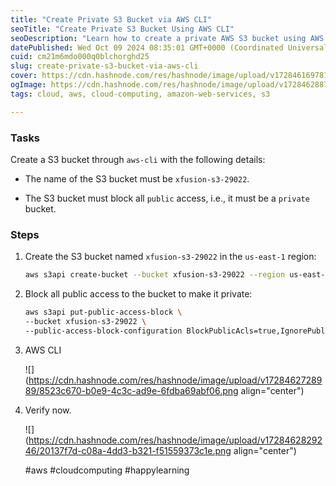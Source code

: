 ```yaml
---
title: "Create Private S3 Bucket via AWS CLI"
seoTitle: "Create Private S3 Bucket Using AWS CLI"
seoDescription: "Learn how to create a private AWS S3 bucket using AWS CLI, including setting up and blocking public access"
datePublished: Wed Oct 09 2024 08:35:01 GMT+0000 (Coordinated Universal Time)
cuid: cm21m6mdo000q0blchorghd25
slug: create-private-s3-bucket-via-aws-cli
cover: https://cdn.hashnode.com/res/hashnode/image/upload/v1728461697812/f9d84bab-d932-4124-a83f-5d5ad649685d.png
ogImage: https://cdn.hashnode.com/res/hashnode/image/upload/v1728462887900/7a5d6d60-6916-4402-9d74-75b602d9b1de.png
tags: cloud, aws, cloud-computing, amazon-web-services, s3

---
```


### Tasks

Create a S3 bucket through `aws-cli` with the following details:

* The name of the S3 bucket must be `xfusion-s3-29022`.
    
* The S3 bucket must block all `public` access, i.e., it must be a `private` bucket.
    

### Steps

1. Create the S3 bucket named `xfusion-s3-29022` in the `us-east-1` region:
    
    ```bash
    aws s3api create-bucket --bucket xfusion-s3-29022 --region us-east-1
    ```
    
2. Block all public access to the bucket to make it private:
    
    ```bash
    aws s3api put-public-access-block \
    --bucket xfusion-s3-29022 \
    --public-access-block-configuration BlockPublicAcls=true,IgnorePublicAcls=true,BlockPublicPolicy=true,RestrictPublicBuckets=true
    ```
    
3. AWS CLI
    
    ![](https://cdn.hashnode.com/res/hashnode/image/upload/v1728462728989/8523c670-b0e9-4c3c-ad9e-6fdba69abf06.png align="center")
    
4. Verify now.
    
    ![](https://cdn.hashnode.com/res/hashnode/image/upload/v1728462829246/20137f7d-c08a-4dd3-b321-f51559373c1e.png align="center")
    
    #aws #cloudcomputing #happylearning